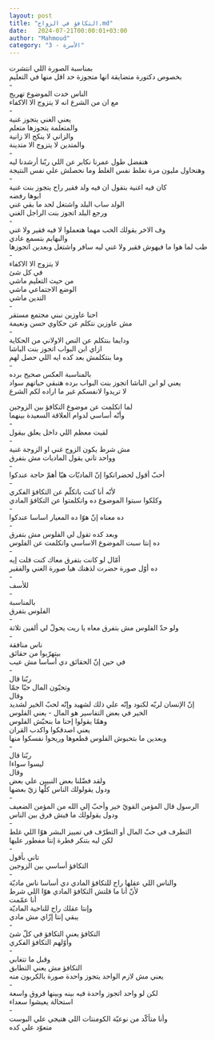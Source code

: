 ```yaml
---
layout: post
title: "التكافؤ في الزواج.md"
date:   2024-07-21T00:00:01+03:00
author: "Mahmoud"
category: "3 - الأسرة"
---
```

بمناسبة الصورة اللي انتشرت\
بخصوص دكتورة متضايقة انها متجوزة حد اقل منها في
التعليم\
-\
الناس خدت الموضوع تهريج\
مع ان من الشرع انه لا يتزوج الا الاكفاء\
-\
يعني الغني يتجوز غنية\
والمتعلمة يتجوزها متعلم\
والزاني لا ينكح الا زانية\
والمتدين لا يتزوج الا متدينة\
-\
هنفضل طول عمرنا نكابر عن اللي ربّنا أرشدنا ليه\
وهنحاول مليون مرة نغلط نفس الغلط وما نحصلش علي نفس
النتيجة\
-\
كان فيه اغنية بتقول ان فيه ولد فقير راح يتجوز بنت
غنية\
ابوها رفضه\
الولد ساب البلد واشتغل لحد ما بقي غني\
ورجع البلد اتجوز بنت الراجل الغني\
-\
وف الاخر يقولك الحب مهما هتعملوا لا فيه فقير ولا
غني\
والبهايم بتسمع عادي\
طب لما هوا ما فيهوش فقير ولا غني ليه سافر واشتغل وبعدين
اتجوزها\
-\
لا يتزوج الا الاكفاء\
في كل شئ\
من حيث التعليم ماشي\
الوضع الاجتماعي ماشي\
التدين ماشي\
-\
احنا عاوزين نبني مجتمع مستقر\
مش عاوزين نتكلم عن حكاوي حسن ونعيمة\
-\
ودايما بنتكلم عن النص الاولاني من الحكاية\
ازاي ابن البواب اتجوز بنت الباشا\
وما بنتكلمش بعد كده ايه اللي حصل لهم\
-\
بالمناسبة العكس صحيح برده\
يعني لو ابن الباشا اتجوز بنت البواب برده هتبقي حياتهم
سواد\
لا تريدوا لانفسكم غير ما اراده لكم الشرع

لما اتكلمت عن موضوع التكافؤ بين الزوجين\
وأنّه أساسي لدوام العلاقة السعيدة بينهما\
-\
لقيت معظم اللي داخل يعلق بيقول\
-\
مش شرط يكون الزوج غني او الزوجة غنية\
وواحد تاني يقول الماديات مش بتفرق\
-\
أحبّ أقول لحضراتكوا إنّ الماديّات هيّا أهمّ حاجة
عندكوا\
-\
لأنّه أنا كنت باتكلّم عن التكافؤ الفكري\
وكلكوا سبتوا الموضوع ده واتكلمتوا عن التكافؤ
المادي\
-\
ده معناه إنّ هوّا ده المعيار اساسا عندكوا\
-\
وبعد كده تقول لي الفلوس مش بتفرق\
ده إنتا سبت الموضوع الاساسي واتكلمت عن الفلوس\
-\
أمّال لو كانت بتفرق معاك كنت قلت إيه\
ده أوّل صورة حضرت لذهنك هيا صورة الغني والفقير\
-\
للأسف\
-\
بالمناسبة\
الفلوس بتفرق\
-\
ولو حدّ الفلوس مش بتفرق معاه يا ريت يحولّ لي ألفين
تلاتة\
-\
ناس منافقة\
بيتهرّبوا من حقائق\
في حين إنّ الحقائق دي أساسا مش عيب\
-\
ربّنا قال\
وتحبّون المال حبّا جمّا\
وقال\
إنّ الإنسان لربّه لكنود وإنّه علي ذلك لشهيد وإنّه لحبّ الخير
لشديد\
الخير في بعض التفاسير هو المال - يعني الفلوس\
وهمّا يقولوا إحنا ما بنحبّش الفلوس\
يعني اصدقكوا واكدب القران\
وبعدين ما بتحبوش الفلوس قطعوها وريحوا نفسكوا
منها\
-\
ربّنا قال\
ليسوا سواءا\
وقال\
ولقد فضّلنا بعض النبيين علي بعض\
ودول يقولولك الناس كلّها زيّ بعضها\
-\
الرسول قال المؤمن القويّ خير وأحبّ إلي الله من المؤمن
الضعيف\
ودول يقولولك ما فيش فرق بين الناس\
-\
التطرف في حبّ المال أو التطرّف في تمييز البشر هوّا اللي
غلط\
لكن ليه بتنكر فطرة إنتا مفطور عليها\
-\
تاني بأقول\
التكافؤ أساسي بين الزوجين\
-\
والناس اللي عقلها راح للتكافؤ المادي دي أساسا ناس
ماديّة\
لأنّ أنا ما قلتش التكافؤ المادي هوّا اللي شرط\
أنا عمّمت\
وإنتا عقلك راح للناحية الماديّة\
يبقي إنتا إزّاي مش مادي\
-\
التكافؤ يعني التكافؤ في كلّ شئ\
وأوّلهم التكافؤ الفكري\
-\
وقبل ما تتغابي\
التكافؤ مش يعني التطابق\
يعني مش لازم الواحد يتجوز واحدة صورة بالكربون
منه\
-\
لكن لو واحد اتجوز واحدة فيه بينه وبينها فروق
واسعة\
استحالة يعيشوا سعداء\
-\
وأنا متأكّد من نوعيّة الكومنتات اللي هتيجي علي
البوست\
متعوّد علي كده
